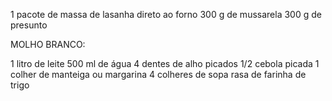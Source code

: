 1 pacote de massa de lasanha direto ao forno
300 g de mussarela
300 g de presunto

MOLHO BRANCO:

1 litro de leite
500 ml de água
4 dentes de alho picados
1/2 cebola picada
1 colher de manteiga ou margarina
4 colheres de sopa rasa de farinha de trigo